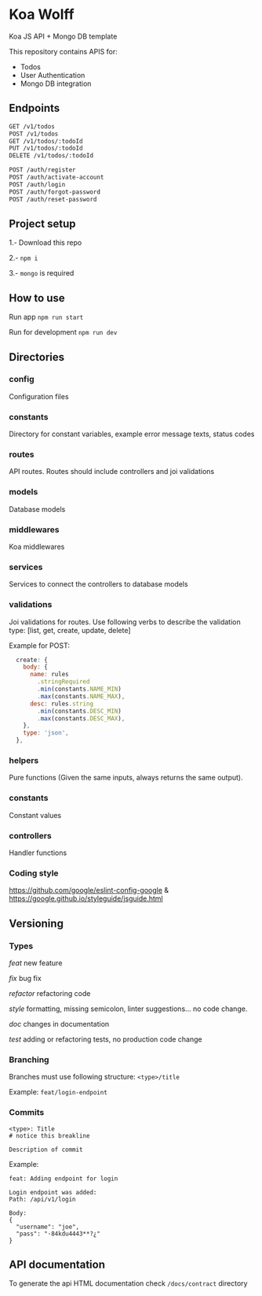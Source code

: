 # Koa Wolff

Koa JS API + Mongo DB template

This repository contains APIS for:

- Todos
- User Authentication
- Mongo DB integration

## Endpoints

```txt
GET /v1/todos
POST /v1/todos
GET /v1/todos/:todoId
PUT /v1/todos/:todoId
DELETE /v1/todos/:todoId

POST /auth/register
POST /auth/activate-account
POST /auth/login
POST /auth/forgot-password
POST /auth/reset-password
```

## Project setup

1.- Download this repo

2.- `npm i`

3.- `mongo` is required

## How to use

Run app
`npm run start`

Run for development
`npm run dev`

## Directories

### config

Configuration files

### constants

Directory for constant variables, example error message texts, status codes

### routes

API routes. Routes should include controllers and joi validations

### models

Database models

### middlewares

Koa middlewares

### services

Services to connect the controllers to database models

### validations

Joi validations for routes. Use following verbs to describe the validation type: [list, get, create, update, delete]

Example for POST:

```javascript
  create: {
    body: {
      name: rules
        .stringRequired
        .min(constants.NAME_MIN)
        .max(constants.NAME_MAX),
      desc: rules.string
        .min(constants.DESC_MIN)
        .max(constants.DESC_MAX),
    },
    type: 'json',
  },
```

### helpers

Pure functions (Given the same inputs, always returns the same output).

### constants

Constant values

### controllers

Handler functions

### Coding style

https://github.com/google/eslint-config-google & https://google.github.io/styleguide/jsguide.html

## Versioning

### Types

*feat* new feature

*fix* bug fix

*refactor* refactoring code

*style* formatting, missing semicolon, linter suggestions... no code change.

*doc* changes in documentation

*test* adding or refactoring tests, no production code change

### Branching

Branches must use following structure:
`<type>/title`

Example:
`feat/login-endpoint`

### Commits

```
<type>: Title
# notice this breakline

Description of commit
```

Example:

```
feat: Adding endpoint for login

Login endpoint was added:
Path: /api/v1/login

Body:
{
  "username": "joe",
  "pass": "·84kdu4443**?¿"
}

```

## API documentation

To generate the api HTML documentation check `/docs/contract` directory
